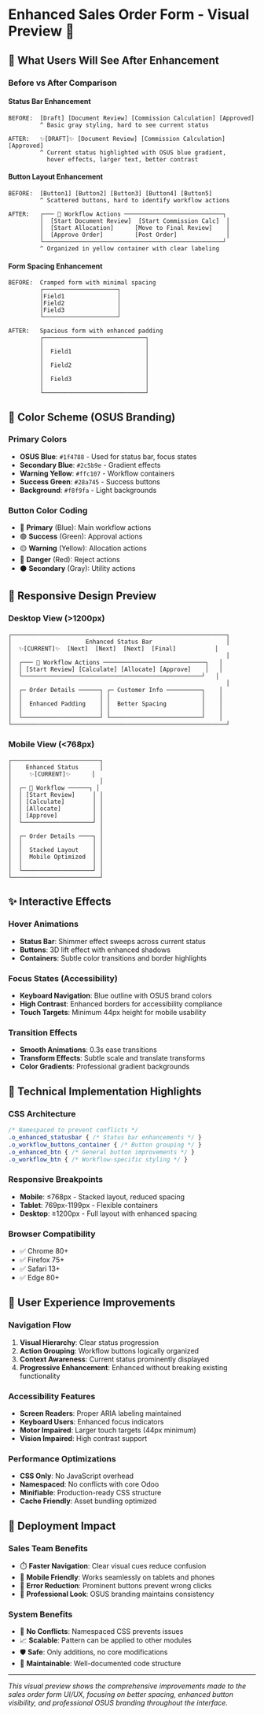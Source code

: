# Enhanced Sales Order Form - Visual Preview 🎨

## 📸 What Users Will See After Enhancement

### Before vs After Comparison

#### Status Bar Enhancement
```
BEFORE:  [Draft] [Document Review] [Commission Calculation] [Approved]
         ^ Basic gray styling, hard to see current status

AFTER:   ✨[DRAFT]✨ [Document Review] [Commission Calculation] [Approved]
         ^ Current status highlighted with OSUS blue gradient, 
           hover effects, larger text, better contrast
```

#### Button Layout Enhancement
```
BEFORE:  [Button1] [Button2] [Button3] [Button4] [Button5]
         ^ Scattered buttons, hard to identify workflow actions

AFTER:   ┌─── 🔄 Workflow Actions ────────────────────────────┐
         │  [Start Document Review]  [Start Commission Calc]  │
         │  [Start Allocation]      [Move to Final Review]    │ 
         │  [Approve Order]         [Post Order]              │
         └───────────────────────────────────────────────────┘
         ^ Organized in yellow container with clear labeling
```

#### Form Spacing Enhancement
```
BEFORE:  Cramped form with minimal spacing
         ┌─────────────────────┐
         │Field1               │
         │Field2               │
         │Field3               │
         └─────────────────────┘

AFTER:   Spacious form with enhanced padding
         ┌─────────────────────────────┐
         │                             │
         │  Field1                     │
         │                             │
         │  Field2                     │
         │                             │
         │  Field3                     │
         │                             │
         └─────────────────────────────┘
```

## 🎨 Color Scheme (OSUS Branding)

### Primary Colors
- **OSUS Blue**: `#1f4788` - Used for status bar, focus states
- **Secondary Blue**: `#2c5b9e` - Gradient effects
- **Warning Yellow**: `#ffc107` - Workflow containers
- **Success Green**: `#28a745` - Success buttons
- **Background**: `#f8f9fa` - Light backgrounds

### Button Color Coding
- 🔵 **Primary** (Blue): Main workflow actions
- 🟢 **Success** (Green): Approval actions  
- 🟡 **Warning** (Yellow): Allocation actions
- 🔴 **Danger** (Red): Reject actions
- ⚫ **Secondary** (Gray): Utility actions

## 📱 Responsive Design Preview

### Desktop View (>1200px)
```
┌─────────────────────────────────────────────────────────────┐
│                     Enhanced Status Bar                     │
│  ✨[CURRENT]✨  [Next]  [Next]  [Next]  [Final]           │
│                                                             │
│  ┌─── 🔄 Workflow Actions ─────────────────────────────┐   │
│  │ [Start Review] [Calculate] [Allocate] [Approve]    │   │
│  └───────────────────────────────────────────────────┘   │
│                                                             │
│  ┌─ Order Details ──────┐ ┌─ Customer Info ──────────┐    │
│  │                      │ │                          │    │
│  │  Enhanced Padding    │ │  Better Spacing          │    │
│  │                      │ │                          │    │
│  └──────────────────────┘ └──────────────────────────┘    │
└─────────────────────────────────────────────────────────────┘
```

### Mobile View (<768px)
```
┌─────────────────────────┐
│    Enhanced Status      │
│     ✨[CURRENT]✨      │
│                         │
│  ┌─ 🔄 Workflow ──────┐ │
│  │ [Start Review]     │ │
│  │ [Calculate]        │ │
│  │ [Allocate]         │ │
│  │ [Approve]          │ │
│  └────────────────────┘ │
│                         │
│  ┌─ Order Details ────┐ │
│  │                    │ │
│  │  Stacked Layout    │ │
│  │  Mobile Optimized  │ │
│  │                    │ │
│  └────────────────────┘ │
└─────────────────────────┘
```

## ✨ Interactive Effects

### Hover Animations
- **Status Bar**: Shimmer effect sweeps across current status
- **Buttons**: 3D lift effect with enhanced shadows
- **Containers**: Subtle color transitions and border highlights

### Focus States (Accessibility)
- **Keyboard Navigation**: Blue outline with OSUS brand colors
- **High Contrast**: Enhanced borders for accessibility compliance
- **Touch Targets**: Minimum 44px height for mobile usability

### Transition Effects
- **Smooth Animations**: 0.3s ease transitions
- **Transform Effects**: Subtle scale and translate transforms
- **Color Gradients**: Professional gradient backgrounds

## 🔧 Technical Implementation Highlights

### CSS Architecture
```css
/* Namespaced to prevent conflicts */
.o_enhanced_statusbar { /* Status bar enhancements */ }
.o_workflow_buttons_container { /* Button grouping */ }
.o_enhanced_btn { /* General button improvements */ }
.o_workflow_btn { /* Workflow-specific styling */ }
```

### Responsive Breakpoints
- **Mobile**: ≤768px - Stacked layout, reduced spacing
- **Tablet**: 769px-1199px - Flexible containers
- **Desktop**: ≥1200px - Full layout with enhanced spacing

### Browser Compatibility
- ✅ Chrome 80+
- ✅ Firefox 75+
- ✅ Safari 13+
- ✅ Edge 80+

## 🎯 User Experience Improvements

### Navigation Flow
1. **Visual Hierarchy**: Clear status progression
2. **Action Grouping**: Workflow buttons logically organized
3. **Context Awareness**: Current status prominently displayed
4. **Progressive Enhancement**: Enhanced without breaking existing functionality

### Accessibility Features
- **Screen Readers**: Proper ARIA labeling maintained
- **Keyboard Users**: Enhanced focus indicators
- **Motor Impaired**: Larger touch targets (44px minimum)
- **Vision Impaired**: High contrast support

### Performance Optimizations
- **CSS Only**: No JavaScript overhead
- **Namespaced**: No conflicts with core Odoo
- **Minifiable**: Production-ready CSS structure
- **Cache Friendly**: Asset bundling optimized

## 🚀 Deployment Impact

### Sales Team Benefits
- ⏱️ **Faster Navigation**: Clear visual cues reduce confusion
- 📱 **Mobile Friendly**: Works seamlessly on tablets and phones
- 🎯 **Error Reduction**: Prominent buttons prevent wrong clicks
- 💼 **Professional Look**: OSUS branding maintains consistency

### System Benefits
- 🔄 **No Conflicts**: Namespaced CSS prevents issues
- 📈 **Scalable**: Pattern can be applied to other modules
- 🛡️ **Safe**: Only additions, no core modifications
- 🔧 **Maintainable**: Well-documented code structure

---

*This visual preview shows the comprehensive improvements made to the sales order form UI/UX, focusing on better spacing, enhanced button visibility, and professional OSUS branding throughout the interface.*
